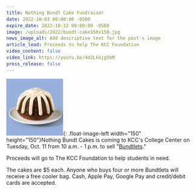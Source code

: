 ```yaml
---
title: Nothing Bundt Cake Fundraiser
date: 2022-10-03 00:00:00 -0500
expire_date: 2022-10-12 00:00:00 -0500
image: /uploads/2022/bundt-cake150x150.jpg
news_image_alt: Add descriptive text for the post's image
article_lead: Proceeds to help The KCC Foundation
video_content: false
video_link: https://youtu.be/4d2LkGjg5bM
press_release: false
---
```

![](/uploads/2022/bundt-cake150x150.jpg){: .float-image-left width="150" height="150"}Nothing Bundt Cakes is coming to KCC's College Center on Tuesday, Oct. 11 from 10 a.m. - 1 p.m. to sell "[Bundtlets](/uploads/2022/Nothing-Bundt-Cakes_KCC-10.11.22.pdf)."

Proceeds will go to The KCC Foundation to help students in need.

The cakes are $5 each. Anyone who buys four or more Bundtlets will receive a free cooler bag. Cash, Apple Pay, Google Pay and credit/debit cards are accepted.